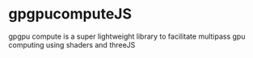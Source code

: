 # gpgpucomputeJS
gpgpu compute is a super lightweight library to facilitate multipass gpu computing using shaders and threeJS
